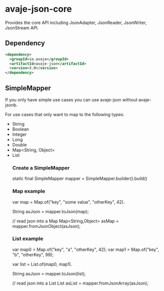 # avaje-json-core

Provides the core API including JsonAdapter, JsonReader, JsonWriter, JsonStream API.

## Dependency

```xml
<dependency>
  <groupId>io.avaje</groupId>
  <artifactId>avaje-json</artifactId>
  <version>3.0</version>
</dependency>
```

## SimpleMapper

If you only have simple use cases you can use avaje-json
without avaje-jsonb.

For use cases that only want to map to the following types:
- String
- Boolean
- Integer
- Long
- Double
- Map<String, Object>
- List<Object>

### Create a SimpleMapper

static final SimpleMapper mapper = SimpleMapper.builder().build()


### Map example

var map = Map.of("key", "some value", "otherKey", 42).

String asJson = mapper.toJson(map);

// read json into a Map
Map<String,Object> asMap = mapper.fromJsonObject(asJson);


### List example

var map0 = Map.of("key", "a", "otherKey", 42);
var map1 = Map.of("key", "b", "otherKey", 99);

var list = List.of(map0, map1).

String asJson = mapper.toJson(list);

// read json into a List
List<Object> asList = mapper.fromJsonArray(asJson);
